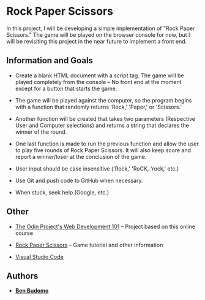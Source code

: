 # Rock Paper Scissors

In this project, I will be developing a simple implementation of "Rock Paper Scissors." The game will be played on the browser console for now, but I will be revisiting this project in the near future to implement a front end. 

## Information and Goals

* Create a blank HTML document with a script tag. The game will be played completely from the console – No front end at the moment except for a button that starts the game.

* The game will be played against the computer, so the program begins with a function that randomly returns 'Rock,' 'Paper,' or 'Scissors.'

* Another function will be created that takes two parameters (Respective User and Computer selections) and returns a string that declares the winner of the round.

* One last function is made to run the previous function and allow the user to play five rounds of Rock Paper Scissors. It will also keep score and report a winner/loser at the conclusion of the game.

* User input should be case insensitive ('Rock,' 'RoCK, 'rock,' etc.)

* Use Git and push code to GitHub when necessary.

* When stuck, seek help (Google, etc.)

## Other

* [The Odin Project's Web Development 101](https://www.theodinproject.com/lessons/rock-paper-scissors) – Project based on this online course

* [Rock Paper Scissors](https://en.wikipedia.org/wiki/Rock_paper_scissors) – Game tutorial and other information

* [Visual Studio Code]( https://code.visualstudio.com/)

## Authors

* **[Ben Budomo](https://github.com/benbudomo)**
